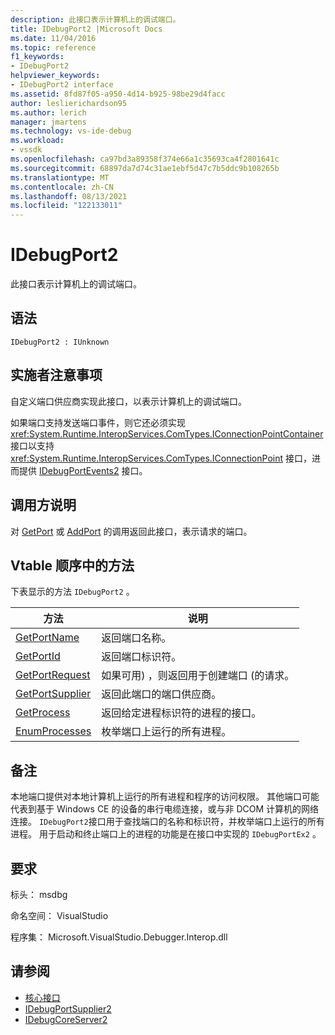```yaml
---
description: 此接口表示计算机上的调试端口。
title: IDebugPort2 |Microsoft Docs
ms.date: 11/04/2016
ms.topic: reference
f1_keywords:
- IDebugPort2
helpviewer_keywords:
- IDebugPort2 interface
ms.assetid: 8fd87f05-a950-4d14-b925-98be29d4facc
author: leslierichardson95
ms.author: lerich
manager: jmartens
ms.technology: vs-ide-debug
ms.workload:
- vssdk
ms.openlocfilehash: ca97bd3a89358f374e66a1c35693ca4f2801641c
ms.sourcegitcommit: 68897da7d74c31ae1ebf5d47c7b5ddc9b108265b
ms.translationtype: MT
ms.contentlocale: zh-CN
ms.lasthandoff: 08/13/2021
ms.locfileid: "122133011"
---
```

# <a name="idebugport2"></a>IDebugPort2
此接口表示计算机上的调试端口。

## <a name="syntax"></a>语法

```
IDebugPort2 : IUnknown
```

## <a name="notes-for-implementers"></a>实施者注意事项
 自定义端口供应商实现此接口，以表示计算机上的调试端口。

 如果端口支持发送端口事件，则它还必须实现 <xref:System.Runtime.InteropServices.ComTypes.IConnectionPointContainer> 接口以支持 <xref:System.Runtime.InteropServices.ComTypes.IConnectionPoint> 接口，进而提供 [IDebugPortEvents2](../../../extensibility/debugger/reference/idebugportevents2.md) 接口。

## <a name="notes-for-callers"></a>调用方说明
 对 [GetPort](../../../extensibility/debugger/reference/idebugportsupplier2-getport.md) 或 [AddPort](../../../extensibility/debugger/reference/idebugportsupplier2-addport.md) 的调用返回此接口，表示请求的端口。

## <a name="methods-in-vtable-order"></a>Vtable 顺序中的方法
 下表显示的方法 `IDebugPort2` 。

|方法|说明|
|------------|-----------------|
|[GetPortName](../../../extensibility/debugger/reference/idebugport2-getportname.md)|返回端口名称。|
|[GetPortId](../../../extensibility/debugger/reference/idebugport2-getportid.md)|返回端口标识符。|
|[GetPortRequest](../../../extensibility/debugger/reference/idebugport2-getportrequest.md)|如果可用) ，则返回用于创建端口 (的请求。|
|[GetPortSupplier](../../../extensibility/debugger/reference/idebugport2-getportsupplier.md)|返回此端口的端口供应商。|
|[GetProcess](../../../extensibility/debugger/reference/idebugport2-getprocess.md)|返回给定进程标识符的进程的接口。|
|[EnumProcesses](../../../extensibility/debugger/reference/idebugport2-enumprocesses.md)|枚举端口上运行的所有进程。|

## <a name="remarks"></a>备注
 本地端口提供对本地计算机上运行的所有进程和程序的访问权限。 其他端口可能代表到基于 Windows CE 的设备的串行电缆连接，或与非 DCOM 计算机的网络连接。 `IDebugPort2`接口用于查找端口的名称和标识符，并枚举端口上运行的所有进程。 用于启动和终止端口上的进程的功能是在接口中实现的 `IDebugPortEx2` 。

## <a name="requirements"></a>要求
 标头： msdbg

 命名空间： VisualStudio

 程序集： Microsoft.VisualStudio.Debugger.Interop.dll

## <a name="see-also"></a>请参阅
- [核心接口](../../../extensibility/debugger/reference/core-interfaces.md)
- [IDebugPortSupplier2](../../../extensibility/debugger/reference/idebugportsupplier2.md)
- [IDebugCoreServer2](../../../extensibility/debugger/reference/idebugcoreserver2.md)
